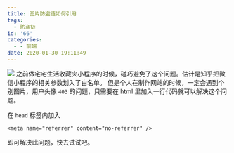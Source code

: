 ```yaml
---
title: 图片防盗链如何引用
tags:
  - 防盗链
id: '66'
categories:
  - - 前端
date: 2020-01-30 19:11:49
---
```


![](https://i.loli.net/2020/02/06/LI89SawqOdif5on.jpg) 之前做宅宅生活收藏夹小程序的时候，碰巧避免了这个问题。估计是知乎把微信小程序的相关参数划入了白名单。 但是个人在制作网站的时候，一定会遇到个别图片，用户头像 `403` 的问题，只需要在 html 里加入一行代码就可以解决这个问题。
<!-- more -->
在 `head` 标签内加入

```markup
<meta name="referrer" content="no-referrer" />
```

即可解决此问题，快去试试吧。
